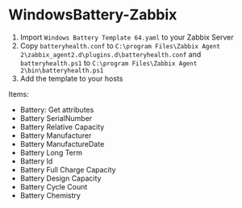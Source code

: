 # WindowsBattery-Zabbix
 
1. Import `Windows Battery Template 64.yaml` to your Zabbix Server
2. Copy `batteryhealth.conf` to `C:\program Files\Zabbix Agent 2\zabbix_agent2.d\plugins.d\batteryhealth.conf` and `batteryhealth.ps1` to `C:\program Files\Zabbix Agent 2\bin\batteryhealth.ps1`
3. Add the template to your hosts

Items:
 - Battery: Get attributes
 - Battery SerialNumber
 - Battery Relative Capacity
 - Battery Manufacturer
 - Battery ManufactureDate
 - Battery Long Term
 - Battery Id
 - Battery Full Charge Capacity
 - Battery Design Capacity
 - Battery Cycle Count
 - Battery Chemistry
